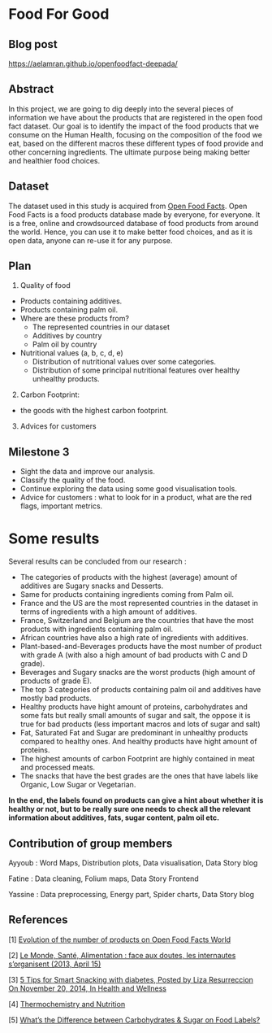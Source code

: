 # Food For Good

## Blog post

https://aelamran.github.io/openfoodfact-deepada/

## Abstract

In this project, we are going to dig deeply into the several pieces of information we have about the products that are registered in the open food fact dataset. Our goal is to identify the impact of the food products that we consume on the Human Health, focusing on the composition of the food we eat, based on the different macros these different types of food provide and other concerning ingredients. The ultimate purpose being making better and healthier food choices.


## Dataset

The dataset used in this study is acquired from [Open Food Facts](https://world.openfoodfacts.org/data). Open Food Facts is a food products database made by everyone, for everyone. It is a free, online and crowdsourced database of food products from around the world. Hence, you can use it to make better food choices, and as it is open data, anyone can re-use it for any purpose.

## Plan 

1. Quality of food
* Products containing additives.
* Products containing palm oil.
* Where are these products from?
    - The represented countries in our dataset
    - Additives by country
    - Palm oil by country 
* Nutritional values (a, b, c, d, e)
    - Distribution of nutritional values over some categories.
    - Distribution of some principal nutritional features over healthy unhealthy products. 
2. Carbon Footprint:
* the goods with the highest carbon footprint.
3. Advices for customers

## Milestone 3

* Sight the data and improve our analysis.
* Classify the quality of the food.
* Continue exploring the data using some good visualisation tools.
* Advice for customers : what to look for in a product, what are the red flags, important metrics.

# Some results

Several results can be concluded from our research : 

* The categories of products with the highest (average) amount of additives are Sugary snacks and Desserts.
* Same for products containing ingredients coming from Palm oil.
* France and the US are the most represented countries in the dataset in terms of ingredients with a high amount of additives.
* France, Switzerland and Belgium are the countries that have the most products with ingredients containing palm oil.
* African countries have also a high rate of ingredients with additives.
* Plant-based-and-Beverages products have the most number of product with grade A (with also a high amount of bad products with C and D grade).
* Beverages and Sugary snacks are the worst products (high amount of products of grade E).
* The top 3 categories of products containing palm oil and additives have mostly bad products.
* Healthy products have hight amount of proteins, carbohydrates and some fats but really small amounts of sugar and salt, the oppose it is true for bad products (less important macros and lots of sugar and salt)
* Fat, Saturated Fat and Sugar are predominant in unhealthy products compared to healthy ones. And healthy products have hight amount of proteins.
* The highest amounts of carbon Footprint are highly contained in meat and processed meats.
* The snacks that have the best grades are the ones that have labels like Organic, Low Sugar or Vegetarian.

**In the end, the labels found on products can give a hint about whether it is healthy or not, but to be really sure one needs to check all the relevant information about additives, fats, sugar content, palm oil etc.**

## Contribution of group members

Ayyoub : Word Maps, Distribution plots, Data visualisation, Data Story blog

Fatine : Data cleaning, Folium maps, Data Story Frontend

Yassine : Data preprocessing, Energy part, Spider charts, Data Story blog

## References

[1] [Evolution of the number of products on Open Food Facts World](https://world.openfoodfacts.org/products)

[2] [Le Monde, Santé, Alimentation : face aux doutes, les internautes s’organisent (2013, April 15)](https://www.lemonde.fr/sante/article/2013/04/15/alimentation-face-aux-doutes-les-internautes-s-organisent_3159792_1651302.html)

[3] [5 Tips for Smart Snacking with diabetes, Posted by Liza Resurreccion On November 20, 2014, In Health and Wellness](https://www.medtronicdiabetes.com/loop-blog/5-tips-for-smart-snacking-with-diabetes/)

[4] [Thermochemistry and Nutrition](https://2012books.lardbucket.org/books/principles-of-general-chemistry-v1.0/s09-04-thermochemistry-and-nutrition.html)

[5] [What’s the Difference between 
Carbohydrates & Sugar on Food Labels?](https://sa.atkins.com/blog/what%E2%80%99s-the-difference-between-carbohydrates-and-sugar-on-food-labels/)